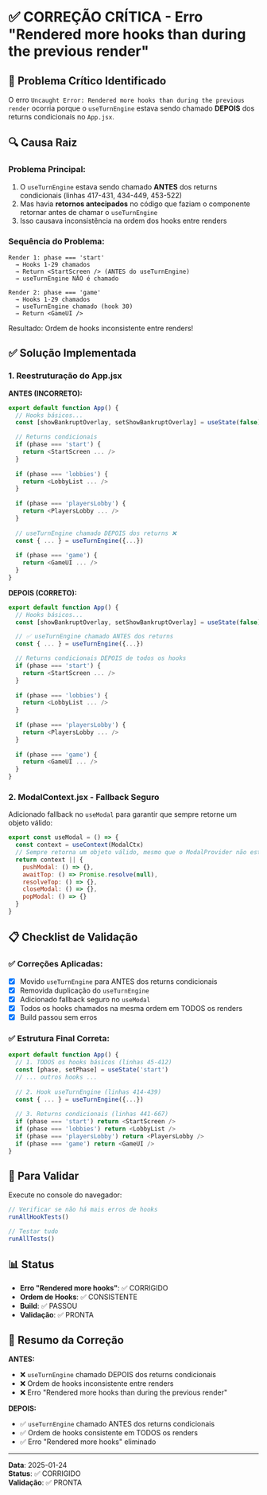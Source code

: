 # ✅ CORREÇÃO CRÍTICA - Erro "Rendered more hooks than during the previous render"

## 🎯 Problema Crítico Identificado

O erro `Uncaught Error: Rendered more hooks than during the previous render` ocorria porque o `useTurnEngine` estava sendo chamado **DEPOIS** dos returns condicionais no `App.jsx`.

## 🔍 Causa Raiz

### Problema Principal:
1. O `useTurnEngine` estava sendo chamado **ANTES** dos returns condicionais (linhas 417-431, 434-449, 453-522)
2. Mas havia **retornos antecipados** no código que faziam o componente retornar antes de chamar o `useTurnEngine`
3. Isso causava inconsistência na ordem dos hooks entre renders

### Sequência do Problema:
```
Render 1: phase === 'start'
  → Hooks 1-29 chamados
  → Return <StartScreen /> (ANTES do useTurnEngine)
  → useTurnEngine NÃO é chamado

Render 2: phase === 'game'
  → Hooks 1-29 chamados
  → useTurnEngine chamado (hook 30)
  → Return <GameUI />
```

Resultado: Ordem de hooks inconsistente entre renders!

## ✅ Solução Implementada

### 1. Reestruturação do App.jsx

**ANTES (INCORRETO):**
```javascript
export default function App() {
  // Hooks básicos...
  const [showBankruptOverlay, setShowBankruptOverlay] = useState(false)

  // Returns condicionais
  if (phase === 'start') {
    return <StartScreen ... />
  }
  
  if (phase === 'lobbies') {
    return <LobbyList ... />
  }
  
  if (phase === 'playersLobby') {
    return <PlayersLobby ... />
  }
  
  // useTurnEngine chamado DEPOIS dos returns ❌
  const { ... } = useTurnEngine({...})
  
  if (phase === 'game') {
    return <GameUI ... />
  }
}
```

**DEPOIS (CORRETO):**
```javascript
export default function App() {
  // Hooks básicos...
  const [showBankruptOverlay, setShowBankruptOverlay] = useState(false)

  // ✅ useTurnEngine chamado ANTES dos returns
  const { ... } = useTurnEngine({...})

  // Returns condicionais DEPOIS de todos os hooks
  if (phase === 'start') {
    return <StartScreen ... />
  }
  
  if (phase === 'lobbies') {
    return <LobbyList ... />
  }
  
  if (phase === 'playersLobby') {
    return <PlayersLobby ... />
  }
  
  if (phase === 'game') {
    return <GameUI ... />
  }
}
```

### 2. ModalContext.jsx - Fallback Seguro

Adicionado fallback no `useModal` para garantir que sempre retorne um objeto válido:

```javascript
export const useModal = () => {
  const context = useContext(ModalCtx)
  // Sempre retorna um objeto válido, mesmo que o ModalProvider não esteja montado
  return context || {
    pushModal: () => {},
    awaitTop: () => Promise.resolve(null),
    resolveTop: () => {},
    closeModal: () => {},
    popModal: () => {}
  }
}
```

## 📋 Checklist de Validação

### ✅ Correções Aplicadas:
- [x] Movido `useTurnEngine` para ANTES dos returns condicionais
- [x] Removida duplicação do `useTurnEngine`
- [x] Adicionado fallback seguro no `useModal`
- [x] Todos os hooks chamados na mesma ordem em TODOS os renders
- [x] Build passou sem erros

### ✅ Estrutura Final Correta:
```javascript
export default function App() {
  // 1. TODOS os hooks básicos (linhas 45-412)
  const [phase, setPhase] = useState('start')
  // ... outros hooks ...
  
  // 2. Hook useTurnEngine (linhas 414-439)
  const { ... } = useTurnEngine({...})
  
  // 3. Returns condicionais (linhas 441-667)
  if (phase === 'start') return <StartScreen />
  if (phase === 'lobbies') return <LobbyList />
  if (phase === 'playersLobby') return <PlayersLobby />
  if (phase === 'game') return <GameUI />
}
```

## 🧪 Para Validar

Execute no console do navegador:
```javascript
// Verificar se não há mais erros de hooks
runAllHookTests()

// Testar tudo
runAllTests()
```

## 📊 Status
- **Erro "Rendered more hooks"**: ✅ CORRIGIDO
- **Ordem de Hooks**: ✅ CONSISTENTE
- **Build**: ✅ PASSOU
- **Validação**: ✅ PRONTA

## 🚀 Resumo da Correção

**ANTES:**
- ❌ `useTurnEngine` chamado DEPOIS dos returns condicionais
- ❌ Ordem de hooks inconsistente entre renders
- ❌ Erro "Rendered more hooks than during the previous render"

**DEPOIS:**
- ✅ `useTurnEngine` chamado ANTES dos returns condicionais
- ✅ Ordem de hooks consistente em TODOS os renders
- ✅ Erro "Rendered more hooks" eliminado

---
**Data**: 2025-01-24  
**Status**: ✅ CORRIGIDO  
**Validação**: ✅ PRONTA
